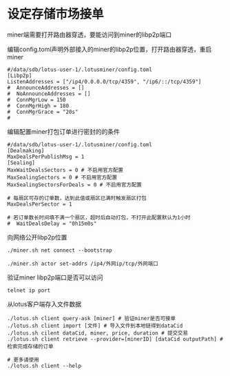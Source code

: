 # 设定存储市场接单

miner端需要打开路由器穿透，要能访问到miner的libp2p端口

编辑config.toml声明外部接入的miner的libp2p位置，打开路由器穿透，重启miner
```
#/data/sdb/lotus-user-1/.lotusminer/config.toml
[Libp2p]
ListenAddresses = ["/ip4/0.0.0.0/tcp/4359", "/ip6/::/tcp/4359"]
#  AnnounceAddresses = []
#  NoAnnounceAddresses = []
#  ConnMgrLow = 150
#  ConnMgrHigh = 180
#  ConnMgrGrace = "20s"
#
```

编辑配置miner打包订单进行密封的的条件
```
#/data/sdb/lotus-user-1/.lotusminer/config.toml
[Dealmaking]
MaxDealsPerPublishMsg = 1
[Sealing]
MaxWaitDealsSectors = 0 # 不启用官方配置
MaxSealingSectors = 0 # 不启用官方配置
MaxSealingSectorsForDeals = 0 # 不启用官方配置

# 每扇区可存的订单数，达到此值或扇区已满时触发扇区打包
MaxDealsPerSector = 1 

# 若订单数长时间填不满一个扇区，超时后自动打包，不打开此配置默认为1小时
#  WaitDealsDelay = "0h15m0s"
```

向网络公开libp2p位置
```
./miner.sh net connect --bootstrap

./miner.sh actor set-addrs /ip4/外网ip/tcp/外网端口
```

验证miner libp2p端口是否可以访问
```
telnet ip port
```

从lotus客户端存入文件数据
```
./lotus.sh client query-ask [miner] # 验证miner是否可接单
./lotus.sh client import [文件] # 导入文件到本地链得到dataCid
./lotus.sh cilent dataCid, miner, price, duration # 提交交易
./lotus.sh client retrieve --provider=[minerID] [dataCid outputPath] # 检索完成存储的订单

# 更多请使用
./lotus.sh client --help
```
